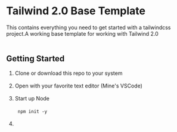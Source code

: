 # Tailwind 2.0 Base Template

This contains everything you need to get started with a tailwindcss project.A working base template for working with Tailwind 2.0<br/><br/>

## Getting Started

1. Clone or download this repo to your system<br/><br/>
1. Open with your favorite text editor (Mine's VSCode)<br/><br/>
1. Start up Node <br/><br/> 
``` npm init -y```<br/><br/>
1.  